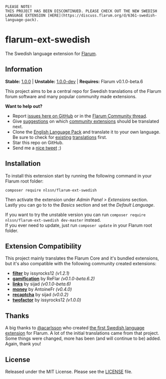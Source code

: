 ```
PLEASE NOTE!
THIS PROJECT HAS BEEN DISCONTINUED. PLEASE CHECK OUT THE NEW SWEDISH LANGUAGE EXTENSION [HERE](https://discuss.flarum.org/d/6361-swedish-language-pack).
```

# flarum-ext-swedish
The Swedish language extension for [Flarum](http://flarum.org/).

## Information
**Stable:** [1.0.0](https://github.com/nlssn/flarum-ext-swedish/archive/v1.0.0.zip) | **Unstable:** [1.0.0-dev](https://github.com/nlssn/flarum-ext-swedish/archive/master.zip) | **Requires:** Flarum v0.1.0-beta.6

This project aims to be a central repo for Swedish translations of the Flarum forum software and many popular community made extensions.

**Want to help out?**
- Report [issues here on GitHub](https://github.com/nlssn/flarum-ext-swedish/issues) or in the [Flarum Community thread](https://discuss.flarum.org/d/5615-swedish-language-extension).
- Give [suggestions](https://github.com/nlssn/flarum-ext-swedish/issues) on which [community extensions](https://discuss.flarum.org/t/extensions) should be translated next.
- Clone the [English Language Pack](https://github.com/flarum/flarum-ext-english) and translate it to your own language. Be sure to check for [existing](https://github.com/moutonnoireu/flarumextlist/wiki/Extension-List) [translations](https://discuss.flarum.org/t/languages) first.
- Star this repo on GitHub.
- Send me a [nice tweet](http://twitter.com/iamnlssn) ;)

## Installation
To install this extension start by running the following command in your Flarum root folder:
```
composer require nlssn/flarum-ext-swedish
```
Then activate the extension under _Admin Panel > Extensions_ section.<br>
Lastly you can go to to the _Basics_ section and set the _Default Language_.

If you want to try the unstable version you can run `composer require nlssn/flarum-ext-swedish dev-master` instead.<br>
If you ever need to update, just run `composer update` in your Flarum root folder.

## Extension Compatibility
This project mainly translates the Flarum Core and it's bundled extensions, but it's also compatible with the following community created extensions:
- [**filter**](https://github.com/issyrocks12/flarum-ext-filter) by issyrocks12 _(v1.2.1)_
- [**gamification**](https://gitlab.com/ReFlar/gamification) by ReFlar _(v0.1.0-beta.6.2)_
- [**links**](https://github.com/sijad/flarum-ext-links) by sijad _(v0.1.0-beta.6)_
- [**money**](https://github.com/AntoineFr/flarum-ext-money) by AntoineFr _(v0.4.0)_
- [**recaptcha**](https://github.com/sijad/flarum-ext-recaptcha) by sijad _(v0.0.2)_
- [**twofactor**](https://github.com/issyrocks12/flarum-ext-twofactor) by issyrocks12 _(v1.0.0)_

## Thanks
A big thanks to [@acarlsson](https://github.com/acarlsson) who created [the first Swedish language extension](https://github.com/acarlsson/flarum-ext-swedish) for Flarum. A lot of the initial translations came from that project. Some things were changed, more has been (and will continue to be) added. Again, thank you!

## License
Released under the MIT License. Please see the [LICENSE](https://github.com/nlssn/flarum-ext-swedish/blob/master/LICENSE) file.
